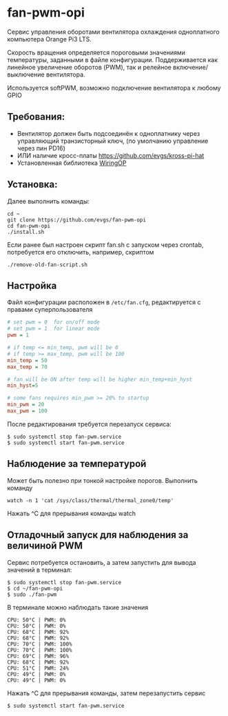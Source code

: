 # fan-pwm-opi

Сервис управления оборотами вентилятора охлаждения одноплатного компьютера Orange Pi3 LTS.

Скорость вращения определяется пороговыми значениями температуры, заданными в файле конфигурации.
Поддерживается как линейное увеличение оборотов (PWM), так и релейное включение/выключение вентилятора.

Используется softPWM, возможно подключение вентилятора к любому GPIO

## Требования:
- Вентилятор должен быть подсоединён к одноплатнику через управляющий транзисторный ключ, (по умолчанию управление через пин PD16)
- ИЛИ наличие кросс-платы https://github.com/evgs/kross-pi-hat
- Установленная библиотека [WiringOP](https://github.com/orangepi-xunlong/wiringOP)

## Установка:

Далее выполнить команды:
```shell
cd ~
git clone https://github.com/evgs/fan-pwm-opi
cd fan-pwm-opi
./install.sh
```
Если ранее был настроен скрипт fan.sh с запуском через crontab, потребуется его отключить, например, скриптом 
```shell 
./remove-old-fan-script.sh
```


## Настройка

Файл конфигурации расположен в ```/etc/fan.cfg```, редактируется с правами суперпользователя

```fan.cfg
# set pwm = 0  for on/off mode
# set pwm = 1  for linear mode
pwm = 1

# if temp <= min_temp, pwm will be 0
# if temp >= max_temp, pwm will be 100
min_temp = 50
max_temp = 70

# fan will be ON after temp will be higher min_temp+min_hyst
min_hyst=5

# some fans requires min_pwm >= 20% to startup
min_pwm = 20
max_pwm = 100
```

После редактирования требуется перезапуск сервиса:
```
$ sudo systemctl stop fan-pwm.service
$ sudo systemctl start fan-pwm.service
```

## Наблюдение за температурой

Может быть полезно при тонкой настройке порогов. Выполнить команду 

```watch -n 1 'cat /sys/class/thermal/thermal_zone0/temp' ```

Нажать ^C для прерывания команды watch

## Отладочный запуск для наблюдения за величиной PWM

Сервис потребуется остановить, а затем запустить для вывода значений в терминал:
```
$ sudo systemctl stop fan-pwm.service
$ cd ~/fan-pwm-opi
$ sudo ./fan-pwm
```

В терминале можно наблюдать такие значения
```
CPU: 50°C | PWM: 0%
CPU: 50°C | PWM: 0%
CPU: 68°C | PWM: 92%
CPU: 68°C | PWM: 92%
CPU: 70°C | PWM: 100%
CPU: 70°C | PWM: 100%
CPU: 69°C | PWM: 96%
CPU: 68°C | PWM: 92%
CPU: 51°C | PWM: 24%
CPU: 49°C | PWM: 0%
CPU: 49°C | PWM: 0%
```
Нажать ^C для прерывания команды, затем перезапустить сервис
```
$ sudo systemctl start fan-pwm.service
```

